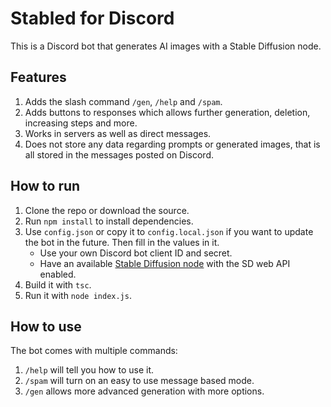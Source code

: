 # Stabled for Discord

This is a Discord bot that generates AI images with a Stable Diffusion node.

## Features

1. Adds the slash command `/gen`, `/help` and `/spam`.
2. Adds buttons to responses which allows further generation, deletion, increasing steps and more.
3. Works in servers as well as direct messages.
4. Does not store any data regarding prompts or generated images, that is all stored in the messages posted on Discord.

## How to run

1. Clone the repo or download the source.
2. Run `npm install` to install dependencies.
3. Use `config.json` or copy it to `config.local.json` if you want to update the bot in the future. Then fill in the values in it.
    * Use your own Discord bot client ID and secret.
    * Have an available [Stable Diffusion node](https://github.com/AUTOMATIC1111/stable-diffusion-webui) with the SD web API enabled.
4. Build it with `tsc`.
5. Run it with `node index.js`.

## How to use

The bot comes with multiple commands:
1. `/help` will tell you how to use it.
2. `/spam` will turn on an easy to use message based mode. 
3. `/gen` allows more advanced generation with more options. 
